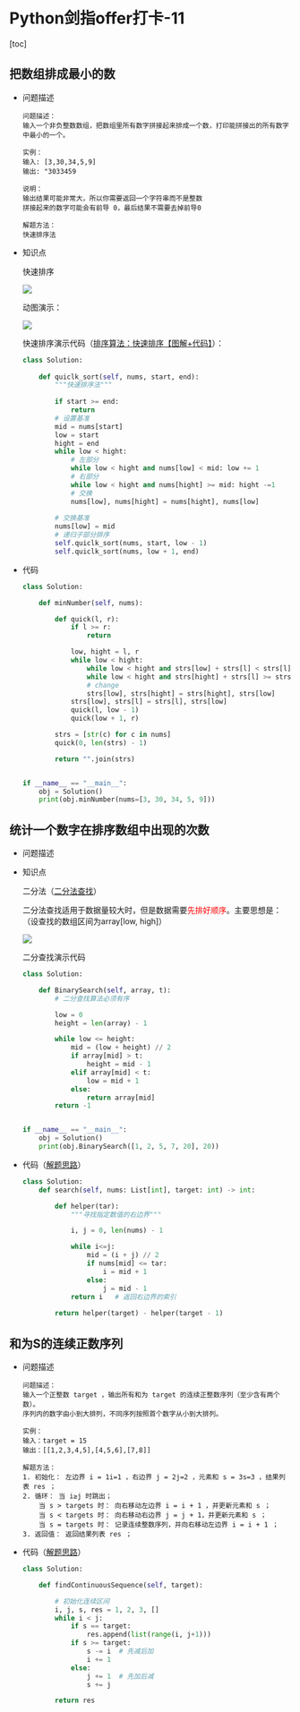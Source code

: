 # Python剑指offer打卡-11

[toc]

## 把数组排成最小的数

- 问题描述

  ```
  问题描述：
  输入一个非负整数数组，把数组里所有数字拼接起来排成一个数，打印能拼接出的所有数字中最小的一个。
  
  实例：
  输入: [3,30,34,5,9]
  输出: "3033459
  
  说明：
  输出结果可能非常大，所以你需要返回一个字符串而不是整数
  拼接起来的数字可能会有前导 0，最后结果不需要去掉前导0
  
  解题方法：
  快速排序法
  ```

- 知识点

  快速排序

  ![](./imgs/快速排序法.jpeg)

  动图演示：

  ![](./imgs/快速排序动图.gif)

  快速排序演示代码（[排序算法：快速排序【图解+代码】](https://www.bilibili.com/video/BV1bz411e7vY?from=search&seid=17579587592323875466)）：

  ```python
  class Solution:
      
      def quiclk_sort(self, nums, start, end):
          """快速排序法"""
          
          if start >= end:
              return 
          # 设置基准
          mid = nums[start]
          low = start
          hight = end
          while low < hight:
              # 左部分
              while low < hight and nums[low] < mid: low += 1
              # 右部分
              while low < hight and nums[hight] >= mid: hight -=1
              # 交换
              nums[low], nums[hight] = nums[hight], nums[low]
          
          # 交换基准
          nums[low] = mid
          # 递归子部分排序
          self.quiclk_sort(nums, start, low - 1)
          self.quiclk_sort(nums, low + 1, end)
  ```

- 代码

  ```python
  class Solution:
  
      def minNumber(self, nums):
  
          def quick(l, r):
              if l >= r:
                  return
  
              low, hight = l, r
              while low < hight:
                  while low < hight and strs[low] + strs[l] < strs[l] + strs[low]: low += 1
                  while low < hight and strs[hight] + strs[l] >= strs[l] + strs[hight]: hight -= 1
                  # change
                  strs[low], strs[hight] = strs[hight], strs[low]
              strs[low], strs[l] = strs[l], strs[low]
              quick(l, low - 1)
              quick(low + 1, r)
  
          strs = [str(c) for c in nums]
          quick(0, len(strs) - 1)
  
          return "".join(strs)
  
  
  if __name__ == "__main__":
      obj = Solution()
      print(obj.minNumber(nums=[3, 30, 34, 5, 9]))
  ```

## 统计一个数字在排序数组中出现的次数

- 问题描述

- 知识点

  二分法（[二分法查找](https://www.cnblogs.com/johnhery/p/9936335.html)）

  二分法查找适用于数据量较大时，但是数据需要<font color ="red">先排好顺序</font>。主要思想是：（设查找的数组区间为array[low, high]）
  
  ![](./imgs/二分查找.png)
  
  二分查找演示代码
  
  ```python
  class Solution:
  
      def BinarySearch(self, array, t):
          # 二分查找算法必须有序
  
          low = 0
          height = len(array) - 1
  
          while low <= height:
              mid = (low + height) // 2
              if array[mid] > t:
                  height = mid - 1
              elif array[mid] < t:
                  low = mid + 1
              else:
                  return array[mid]
          return -1
  
  
  if __name__ == "__main__":
      obj = Solution()
      print(obj.BinarySearch([1, 2, 5, 7, 20], 20))
  ```
  
- 代码（[解题思路](https://leetcode-cn.com/problems/zai-pai-xu-shu-zu-zhong-cha-zhao-shu-zi-lcof/solution/)）
  
  ```python
  class Solution:
      def search(self, nums: List[int], target: int) -> int:
  
          def helper(tar):
              """寻找指定数值的右边界"""
  
              i, j = 0, len(nums) - 1
  
              while i<=j:
                  mid = (i + j) // 2
                  if nums[mid] <= tar:
                      i = mid + 1
                  else:
                      j = mid - 1
              return i   # 返回右边界的索引
          
          return helper(target) - helper(target - 1)
  ```
  
## 和为S的连续正数序列

- 问题描述

  ```
  问题描述：
  输入一个正整数 target ，输出所有和为 target 的连续正整数序列（至少含有两个数）。
  序列内的数字由小到大排列，不同序列按照首个数字从小到大排列。
  
  实例：
  输入：target = 15
  输出：[[1,2,3,4,5],[4,5,6],[7,8]]
  
  解题方法：
  1. 初始化： 左边界 i = 1i=1 ，右边界 j = 2j=2 ，元素和 s = 3s=3 ，结果列表 res ；
  2. 循环： 当 i≥j 时跳出；
      当 s > targets 时： 向右移动左边界 i = i + 1 ，并更新元素和 s ；
      当 s < targets 时： 向右移动右边界 j = j + 1，并更新元素和 s ；
      当 s = targets 时： 记录连续整数序列，并向右移动左边界 i = i + 1 ；
  3. 返回值： 返回结果列表 res ；
  ```

- 代码（[解题思路](https://leetcode-cn.com/problems/he-wei-sde-lian-xu-zheng-shu-xu-lie-lcof/solution/jian-zhi-offer-57-ii-he-wei-s-de-lian-xu-t85z/)）

  ```python
  class Solution:
  
      def findContinuousSequence(self, target):
  
          # 初始化连续区间
          i, j, s, res = 1, 2, 3, []
          while i < j:
              if s == target:
                  res.append(list(range(i, j+1)))
              if s >= target:
                  s -= i  # 先减后加
                  i += 1
              else:
                  j += 1  # 先加后减
                  s += j
  
          return res
  ```

  